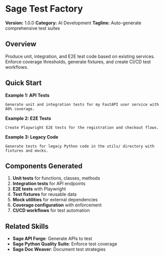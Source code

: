 # Sage Test Factory

**Version:** 1.0.0
**Category:** AI Development
**Tagline:** Auto-generate comprehensive test suites

## Overview

Produce unit, integration, and E2E test code based on existing services. Enforce coverage thresholds, generate fixtures, and create CI/CD test workflows.

## Quick Start

**Example 1: API Tests**
```
Generate unit and integration tests for my FastAPI user service with 80% coverage.
```

**Example 2: E2E Tests**
```
Create Playwright E2E tests for the registration and checkout flows.
```

**Example 3: Legacy Code**
```
Generate tests for legacy Python code in the utils/ directory with fixtures and mocks.
```

## Components Generated

1. **Unit tests** for functions, classes, methods
2. **Integration tests** for API endpoints
3. **E2E tests** with Playwright
4. **Test fixtures** for reusable data
5. **Mock utilities** for external dependencies
6. **Coverage configuration** with enforcement
7. **CI/CD workflows** for test automation

## Related Skills

- **Sage API Forge**: Generate APIs to test
- **Sage Python Quality Suite**: Enforce test coverage
- **Sage Doc Weaver**: Document test strategies
